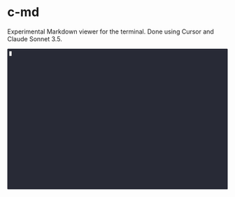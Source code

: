 # c-md

Experimental Markdown viewer for the terminal. Done using Cursor and Claude Sonnet 3.5.

![](demo.gif)
